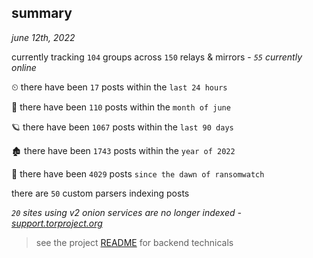 
## summary
_june 12th, 2022_

currently tracking `104` groups across `150` relays & mirrors - _`55` currently online_

⏲ there have been `17` posts within the `last 24 hours`

🦈 there have been `110` posts within the `month of june`

🪐 there have been `1067` posts within the `last 90 days`

🏚 there have been `1743` posts within the `year of 2022`

🦕 there have been `4029` posts `since the dawn of ransomwatch`

there are `50` custom parsers indexing posts

_`20` sites using v2 onion services are no longer indexed - [support.torproject.org](https://support.torproject.org/onionservices/v2-deprecation/)_

> see the project [README](https://github.com/joshhighet/ransomwatch#ransomwatch--) for backend technicals
